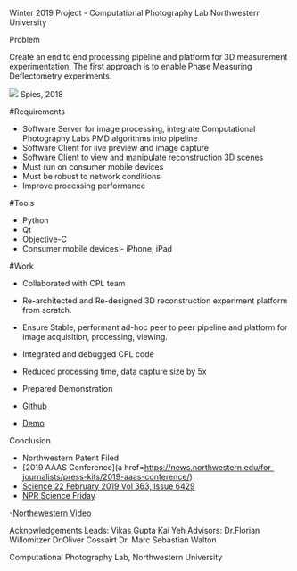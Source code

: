 Winter 2019 Project - Computational Photography Lab Northwestern University

Problem

Create an end to end processing pipeline and platform for 3D measurement experimentation. The first approach is to enable Phase Measuring Deflectometry experiments.

<img src=https://spieswl.github.io/assets/images/projects/webrtc-perception/pmd_slide_1.png> Spies, 2018

#Requirements
- Software Server for image processing, integrate Computational Photography Labs PMD algorithms into pipeline
- Software Client for live preview and image capture
- Software Client to view and manipulate reconstruction 3D scenes
- Must run on consumer mobile devices
- Must be robust to network conditions
- Improve processing performance


#Tools
- Python
- Qt
- Objective-C
- Consumer mobile devices - iPhone, iPad

#Work
- Collaborated with CPL team
- Re-architected and Re-designed 3D reconstruction experiment platform from scratch.
- Ensure Stable, performant ad-hoc peer to peer pipeline and platform for image acquisition, processing, viewing.
- Integrated and debugged CPL code
- Reduced processing time, data capture size by 5x
- Prepared Demonstration

- [Github](https://github.com/vnmr/pmd)
- [Demo](https://github.com/vnmr/pmd/blob/master/lab_demo.mov)

Conclusion
- Northwestern Patent Filed
- [2019 AAAS Conference](a href=https://news.northwestern.edu/for-journalists/press-kits/2019-aaas-conference/)
- [Science 22 February 2019 Vol 363, Issue 6429](http://science.sciencemag.org/content/363/6429)
- [NPR Science Friday](https://www.sciencefriday.com/segments/clearing-up-the-art-acne-on-georgia-okeeffes-paintings/)

-[Northewestern Video](https://www.youtube.com/watch?time_continue=2&v=z7BLeWgk-a0)

Acknowledgements
Leads: Vikas Gupta
       Kai Yeh
Advisors: Dr.Florian Willomitzer
          Dr.Oliver Cossairt
          Dr. Marc Sebastian Walton

Computational Photography Lab, Northwestern University
